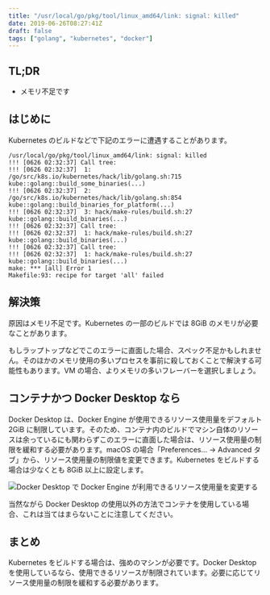 ```yaml
---
title: "/usr/local/go/pkg/tool/linux_amd64/link: signal: killed"
date: 2019-06-26T08:27:41Z
draft: false
tags: ["golang", "kubernetes", "docker"]
---
```


## TL;DR

- メモリ不足です

## はじめに

Kubernetes のビルドなどで下記のエラーに遭遇することがあります。

```
/usr/local/go/pkg/tool/linux_amd64/link: signal: killed
!!! [0626 02:32:37] Call tree:
!!! [0626 02:32:37]  1: /go/src/k8s.io/kubernetes/hack/lib/golang.sh:715 kube::golang::build_some_binaries(...)
!!! [0626 02:32:37]  2: /go/src/k8s.io/kubernetes/hack/lib/golang.sh:854 kube::golang::build_binaries_for_platform(...)
!!! [0626 02:32:37]  3: hack/make-rules/build.sh:27 kube::golang::build_binaries(...)
!!! [0626 02:32:37] Call tree:
!!! [0626 02:32:37]  1: hack/make-rules/build.sh:27 kube::golang::build_binaries(...)
!!! [0626 02:32:37] Call tree:
!!! [0626 02:32:37]  1: hack/make-rules/build.sh:27 kube::golang::build_binaries(...)
make: *** [all] Error 1
Makefile:93: recipe for target 'all' failed
```

## 解決策

原因はメモリ不足です。Kubernetes の一部のビルドでは 8GiB のメモリが必要なことがあります。

もしラップトップなどでこのエラーに直面した場合、スペック不足かもしれません。そのほかのメモリ使用の多いプロセスを事前に殺しておくことで解決する可能性もあります。VM の場合、よりメモリの多いフレーバーを選択しましょう。

## コンテナかつ Docker Desktop なら

Docker Desktop は、Docker Engine が使用できるリソース使用量をデフォルト 2GiB に制限しています。そのため、コンテナ内のビルドでマシン自体のリソースは余っているにも関わらずこのエラーに直面した場合は、リソース使用量の制限を緩和する必要があります。macOS の場合「Preferences... → Advanced タブ」から、リソース使用量の制限値を変更できます。Kubernetes をビルドする場合は少なくとも 8GiB 以上に設定します。

![Docker Desktop で Docker Engine が利用できるリソース使用量を変更する](https://lh3.googleusercontent.com/8PzeWoLhu3pGz3V5y_e2_7chao04sj_2EaoCiLYDIIQku6LrwOtGXs9shiyMOqePWLYNKddQpVkaJmNlIkPUyZjm38r77hnYGLP2MtC_q4VNzig9N7Wml2kqfN9-lFuf9J8kFSu8fZM=w640)

当然ながら Docker Desktop の使用以外の方法でコンテナを使用している場合、これは当てはまらないことに注意してください。

## まとめ

Kubernetes をビルドする場合は、強めのマシンが必要です。Docker Desktop を使用しているなら、使用できるリソースが制限されています。必要に応じてリソース使用量の制限を緩和する必要があります。
